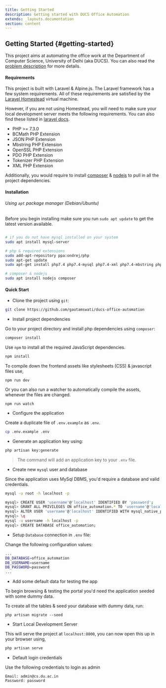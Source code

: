```yaml
---
title: Getting Started
description: Getting started with DUCS Office Automation
extends: _layouts.documentation
section: content
---
```



## Getting Started {#getting-started}

This project aims at automating the office work at the Department of Computer Science, University of Delhi (aka DUCS). You can also read the [problem description](./problem-statement.md) for more details.


#### **Requirements**

 
This project is built with Laravel & Alpine.js. The Laravel framework has a few system requirements. All of these requirements are satisfied by the [Laravel Homestead](https://laravel.com/docs/6.x/homestead) virtual machine.

However, if you are not using Homestead, you will need to make sure your local development server meets the following requirements. You can also find these listed in [laravel docs](https://laravel.com/docs/6.x#server-requirements).

* PHP >= 7.3.0
* BCMath PHP Extension
* JSON PHP Extension
* Mbstring PHP Extension
* OpenSSL PHP Extension
* PDO PHP Extension
* Tokenizer PHP Extension
* XML PHP Extension

Additionally, you would require to install [composer](https://getcomposer.org/) & [nodejs](https://nodejs.org/en/) to pull in all the project dependencies.

#### **Installation**

###### Using `apt` package manager (Debian/Ubuntu)
Before you begin installing make sure you run `sudo apt update` to get the latest version available.

```bash

# if you do not have mysql installed on your system
sudo apt install mysql-server

# php & required extensions
sudo add-apt-repository ppa:ondrej/php
sudo apt-get update
sudo apt-get install php7.4 php7.4-mysql php7.4-xml php7.4-mbstring php7.4-bcmath php7.4-sqlite php7.4-json

# composer & nodejs
sudo apt install nodejs composer
```

#### **Quick Start**

* Clone the project using `git`:

```bash
git clone https://github.com/gautamswati/ducs-office-automation
```

* Install project dependencies

Go to your project directory and install php dependencies using `composer`:

```bash
composer install
```

Use `npm` to install all the required JavaScript dependencies.

```bash
npm install
```

To compile down the frontend assets like stylesheets (CSS) & javascript files use,

```
npm run dev
```

Or you can also run a watcher to automatically compile the assets, whenever the files are changed.

```
npm run watch
```

* Configure the application

Create a duplicate file of `.env.example` as `.env`.

```bash
cp .env.example .env
```

* Generate an application key using: 
```bash
php artisan key:generate
``` 
> The command will add an application key to your `.env` file.

* Create new `mysql` user and database

Since the application uses MySql DBMS, you'd require a database and valid credentials.

```bash
mysql -u root -h localhost -p
```

```bash
mysql> CREATE USER 'username'@'localhost' IDENTIFIED BY 'password';
mysql> GRANT ALL PRIVILEGES ON office_automation.* TO 'username'@'localhost' WITH GRANT OPTION;
mysql> ALTER USER 'username'@'localhost' IDENTIFIED WITH mysql_native_password by 'password';
mysql> \q
mysql -u username -h localhost -p
mysql> CREATE DATABASE office_automation;
```

* Setup `Database` connection in `.env` file:

Change the following configuration values: 
```bash
...
DB_DATABASE=office_automation
DB_USERNAME=username
DB_PASSWORD=password
...
```

* Add some default data for testing the app

To begin browsing & testing the portal you'd need the application seeded with some dummy data.

To create all the tables & seed your database with dummy data, run:

```
php artisan migrate --seed
```

* Start Local Development Server

This will serve the project at `localhost:8000`, you can now open this up in your browser using,

```bash
php artisan serve
```

* Default login credentials

Use the following credentials to login as admin

```
Email: admin@cs.du.ac.in
Password: password
```

